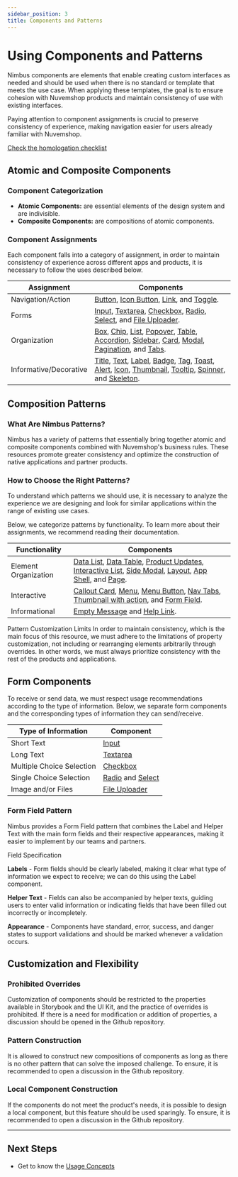 ```yaml
---
sidebar_position: 3
title: Components and Patterns
---
```


# Using Components and Patterns

Nimbus components are elements that enable creating custom interfaces as needed and should be used when there is no standard or template that meets the use case. When applying these templates, the goal is to ensure cohesion with Nuvemshop products and maintain consistency of use with existing interfaces.

Paying attention to component assignments is crucial to preserve consistency of experience, making navigation easier for users already familiar with Nuvemshop.

[Check the homologation checklist](../homologation/checklist.md#component-and-pattern-usage---high-priority)

## Atomic and Composite Components

### Component Categorization

- **Atomic Components:** are essential elements of the design system and are indivisible.
- **Composite Components:** are compositions of atomic components.

### Component Assignments

Each component falls into a category of assignment, in order to maintain consistency of experience across different apps and products, it is necessary to follow the uses described below.

| Assignment                  | Components                                                         |
|-----------------------------|---------------------------------------------------------------------|
| Navigation/Action            | [Button](https://nimbus.tiendanube.com/documentation/atomic-components/button), [Icon Button](https://nimbus.tiendanube.com/documentation/atomic-components/icon-button), [Link](https://nimbus.tiendanube.com/documentation/atomic-components/link), and [Toggle](https://nimbus.tiendanube.com/documentation/atomic-components/toggle).|
| Forms                       | [Input](https://nimbus.tiendanube.com/documentation/atomic-components/input), [Textarea](https://nimbus.tiendanube.com/documentation/atomic-components/textarea), [Checkbox](https://nimbus.tiendanube.com/documentation/atomic-components/checkbox), [Radio](https://nimbus.tiendanube.com/documentation/atomic-components/radio), [Select](https://nimbus.tiendanube.com/documentation/atomic-components/select), and [File Uploader](https://nimbus.tiendanube.com/documentation/atomic-components/file-uploader).           |
| Organization                | [Box](https://nimbus.tiendanube.com/documentation/atomic-components/box), [Chip](https://nimbus.tiendanube.com/documentation/atomic-components/chip), [List](https://nimbus.tiendanube.com/documentation/atomic-components/list), [Popover](https://nimbus.tiendanube.com/documentation/atomic-components/popover), [Table](https://nimbus.tiendanube.com/documentation/composite-components/table), [Accordion](https://nimbus.tiendanube.com/documentation/composite-components/accordion), [Sidebar](https://nimbus.tiendanube.com/documentation/composite-components/sidebar), [Card](https://nimbus.tiendanube.com/documentation/composite-components/card), [Modal](https://nimbus.tiendanube.com/documentation/composite-components/modal), [Pagination](https://nimbus.tiendanube.com/documentation/composite-components/pagination), and [Tabs](https://nimbus.tiendanube.com/documentation/composite-components/tabs). |
| Informative/Decorative       | [Title](https://nimbus.tiendanube.com/documentation/atomic-components/title), [Text](https://nimbus.tiendanube.com/documentation/atomic-components/text), [Label](https://nimbus.tiendanube.com/documentation/atomic-components/label), [Badge](https://nimbus.tiendanube.com/documentation/atomic-components/badge), [Tag](https://nimbus.tiendanube.com/documentation/atomic-components/tag), [Toast](https://nimbus.tiendanube.com/documentation/atomic-components/toast), [Alert](https://nimbus.tiendanube.com/documentation/composite-components/alert), [Icon](https://nimbus.tiendanube.com/documentation/atomic-components/icon), [Thumbnail](https://nimbus.tiendanube.com/documentation/atomic-components/thumbnail), [Tooltip](https://nimbus.tiendanube.com/documentation/atomic-components/tooltip), [Spinner](https://nimbus.tiendanube.com/documentation/atomic-components/spinner), and [Skeleton](https://nimbus.tiendanube.com/documentation/atomic-components/skeleton). |

## Composition Patterns

### What Are Nimbus Patterns?

Nimbus has a variety of patterns that essentially bring together atomic and composite components combined with Nuvemshop's business rules. These resources promote greater consistency and optimize the construction of native applications and partner products.

### How to Choose the Right Patterns?

To understand which patterns we should use, it is necessary to analyze the experience we are designing and look for similar applications within the range of existing use cases.

Below, we categorize patterns by functionality. To learn more about their assignments, we recommend reading their documentation.

| Functionality          | Components                                                                                     |
| ------------------------ | ----------------------------------------------------------------------------------------------- |
| Element Organization | [Data List](https://nimbus.tiendanube.com/documentation/patterns/data-list), [Data Table](https://nimbus.tiendanube.com/documentation/patterns/data-table), [Product Updates](https://nimbus.tiendanube.com/documentation/patterns/product-updates), [Interactive List](https://nimbus.tiendanube.com/documentation/patterns/interactive-list), [Side Modal](https://nimbus.tiendanube.com/documentation/patterns/side-modal), [Layout](https://nimbus.tiendanube.com/documentation/patterns/layout), [App Shell](https://nimbus.tiendanube.com/documentation/patterns/app-shell), and [Page](https://nimbus.tiendanube.com/documentation/patterns/page). |
| Interactive              | [Callout Card](https://nimbus.tiendanube.com/documentation/patterns/callout-card), [Menu](https://nimbus.tiendanube.com/documentation/patterns/menu), [Menu Button](https://nimbus.tiendanube.com/documentation/patterns/menu-button), [Nav Tabs](https://nimbus.tiendanube.com/documentation/patterns/nav-tabs), [Thumbnail with action](https://nimbus.tiendanube.com/documentation/patterns/thumbnail-with-action), and [Form Field](https://nimbus.tiendanube.com/documentation/patterns/formfield).                  |
| Informational           | [Empty Message](https://nimbus.tiendanube.com/documentation/patterns/empty-message) and [Help Link](https://nimbus.tiendanube.com/documentation/patterns/help-link).                                                                      |

Pattern Customization Limits
In order to maintain consistency, which is the main focus of this resource, we must adhere to the limitations of property customization, not including or rearranging elements arbitrarily through overrides. In other words, we must always prioritize consistency with the rest of the products and applications.

## Form Components

To receive or send data, we must respect usage recommendations according to the type of information. Below, we separate form components and the corresponding types of information they can send/receive.

| Type of Information          | Component     |
| --------------------------- | -------------- |
| Short Text                  | [Input](https://nimbus.tiendanube.com/documentation/atomic-components/input)                                                                                  |
| Long Text                   | [Textarea](https://nimbus.tiendanube.com/documentation/atomic-components/textarea)                                                                            |
| Multiple Choice Selection   | [Checkbox](https://nimbus.tiendanube.com/documentation/atomic-components/checkbox)                                                                            |
| Single Choice Selection     | [Radio](https://nimbus.tiendanube.com/documentation/atomic-components/radio) and [Select](https://nimbus.tiendanube.com/documentation/atomic-components/select) |
| Image and/or Files          | [File Uploader](https://nimbus.tiendanube.com/documentation/atomic-components/file-uploader)  |

### Form Field Pattern

Nimbus provides a Form Field pattern that combines the Label and Helper Text with the main form fields and their respective appearances, making it easier to implement by our teams and partners.

Field Specification

**Labels** - Form fields should be clearly labeled, making it clear what type of information we expect to receive; we can do this using the Label component.

**Helper Text** - Fields can also be accompanied by helper texts, guiding users to enter valid information or indicating fields that have been filled out incorrectly or incompletely.

**Appearance** - Components have standard, error, success, and danger states to support validations and should be marked whenever a validation occurs.

## Customization and Flexibility

### Prohibited Overrides

Customization of components should be restricted to the properties available in Storybook and the UI Kit, and the practice of overrides is prohibited. If there is a need for modification or addition of properties, a discussion should be opened in the Github repository.

### Pattern Construction

It is allowed to construct new compositions of components as long as there is no other pattern that can solve the imposed challenge. To ensure, it is recommended to open a discussion in the Github repository.

### Local Component Construction

If the components do not meet the product's needs, it is possible to design a local component, but this feature should be used sparingly. To ensure, it is recommended to open a discussion in the Github repository.

---

## Next Steps

- Get to know the [Usage Concepts](./concept-usage.md)
